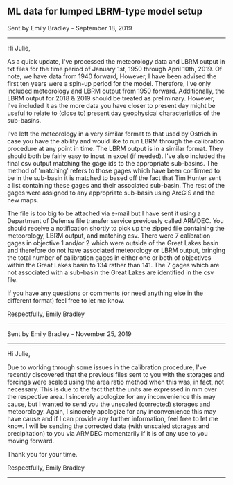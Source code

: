 ## ML data for lumped LBRM-type model setup

Sent by Emily Bradley - September 18, 2019

---------------------------
Hi Julie,

As a quick update, I've processed the meteorology data and LBRM output in txt files for the time period of January 1st, 1950 through April 10th, 2019. Of note, we have data from 1940 forward, However, I have been advised the first ten years were a spin-up period for the model. Therefore, I've only included meteorology and LBRM output from 1950 forward. Additionally, the LBRM output for 2018 & 2019 should be treated as preliminary. However, I've included it as the more data you have closer to present day might be useful to relate to (close to) present day geophysical characteristics of the sub-basins. 

I've left the meteorology in a very similar format to that used by Ostrich in case you have the ability and would like to run LBRM through the calibration procedure at any point in time. The LBRM output is in a similar format. They should both be fairly easy to input in excel (if needed). I've also included the final csv output matching the gage ids to the appropriate sub-basins. The method of 'matching' refers to those gages which have been confirmed to be in the sub-basin it is matched to based off the fact that Tim Hunter sent a list containing these gages and their associated sub-basin. The rest of the gages were assigned to any appropriate sub-basin using ArcGIS and the new maps. 

The file is too big to be attached via e-mail but I have sent it using a Department of Defense file transfer service previously called ARMDEC. You should receive a notification shortly to pick up the zipped file containing the meteorology, LBRM output, and matching csv. There were 7 calibration gages in objective 1 and/or 2 which were outside of the Great Lakes basin and therefore do not have associated meteorology or LBRM output, bringing the total number of calibration gages in either one or both of objectives within the Great Lakes basin to 134 rather than 141. The 7 gages which are not associated with a sub-basin the Great Lakes are identified in the csv file.

If you have any questions or comments (or need anything else in the different format) feel free to let me know.

Respectfully, Emily Bradley 

---------------------------



Sent by Emily Bradley - November 25, 2019

---------------------------
Hi Julie,

Due to working through some issues in the calibration procedure, I've recently discovered that the previous files sent to you with the storages and forcings were scaled using the area ratio method when this was, in fact, not necessary. This is due to the fact that the units are expressed in mm over the respective area. I sincerely apologize for any inconvenience this may cause, but I wanted to send you the unscaled (corrected) storages and meteorology. Again, I sincerely apologize for any inconvenience this may have cause and if I can provide any further information, feel free to let me know. I will be sending the corrected data (with unscaled storages and precipitation) to you via ARMDEC momentarily if it is of any use to you moving forward.

Thank you for your time.

Respectfully,
Emily Bradley

---------------------------
